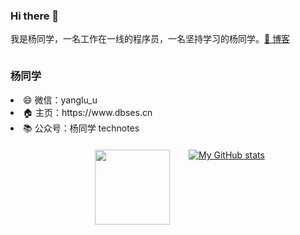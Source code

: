 ### Hi there 👋

我是杨同学，一名工作在一线的程序员，一名坚持学习的杨同学。[🚀 博客](https://juejin.cn/user/2594503173605767)

<div style="height:140px">
    <div style="float:left">
        <h3>杨同学</h3>
        <li>😄 微信：yanglu_u</li>
        <li>🏠 主页：https://www.dbses.cn</li>
        <li>📚 公众号：杨同学 technotes</li>
    </div>
    <div style="float:left; width:140px;margin:20px 10px 0px 135px">
        <img src="https://technotes.oss-cn-shenzhen.aliyuncs.com/2022/qrcode_for_gh_8d08add0e5a6_258.jpg" width="120">
    </div>
</div>


[![My GitHub stats](https://github-readme-stats.vercel.app/api?username=dbses&show_icons=true&count_private=false&theme=cobalt)](https://github.com/anuraghazra/github-readme-stats)


